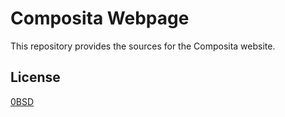 # Composita Webpage

This repository provides the sources for the Composita website.

## License

[0BSD](LICENSE.txt)


